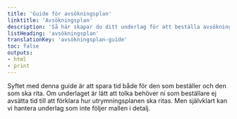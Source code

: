 ```yaml
---
title: 'Guide för avsökningsplan'
linktitle: 'Avsökningsplan'
description: 'Så här skapar du ditt underlag för att beställa avsökningsplan'
listHeading: 'avsökningsplan'
translationKey: 'avsökningsplan-guide'
toc: false
outputs:
- html
- print
---
```


Syftet med denna guide är att spara tid både för den som beställer och den som ska rita. Om underlaget är lätt att tolka behöver ni som beställare ej avsätta tid till att förklara hur utrymningsplanen ska ritas. Men självklart kan vi hantera underlag som inte följer mallen i detalj.
